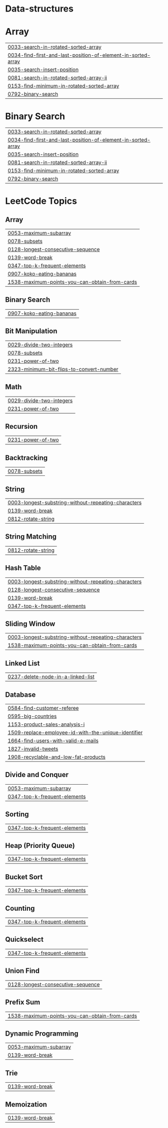 # Data-structures


# Array
|  |
| ------- |
| [0033-search-in-rotated-sorted-array](https://github.com/durgesh2411/Data-structures/tree/master/0033-search-in-rotated-sorted-array) |
| [0034-find-first-and-last-position-of-element-in-sorted-array](https://github.com/durgesh2411/Data-structures/tree/master/0034-find-first-and-last-position-of-element-in-sorted-array) |
| [0035-search-insert-position](https://github.com/durgesh2411/Data-structures/tree/master/0035-search-insert-position) |
| [0081-search-in-rotated-sorted-array-ii](https://github.com/durgesh2411/Data-structures/tree/master/0081-search-in-rotated-sorted-array-ii) |
| [0153-find-minimum-in-rotated-sorted-array](https://github.com/durgesh2411/Data-structures/tree/master/0153-find-minimum-in-rotated-sorted-array) |
| [0792-binary-search](https://github.com/durgesh2411/Data-structures/tree/master/0792-binary-search) |
# Binary Search
|  |
| ------- |
| [0033-search-in-rotated-sorted-array](https://github.com/durgesh2411/Data-structures/tree/master/0033-search-in-rotated-sorted-array) |
| [0034-find-first-and-last-position-of-element-in-sorted-array](https://github.com/durgesh2411/Data-structures/tree/master/0034-find-first-and-last-position-of-element-in-sorted-array) |
| [0035-search-insert-position](https://github.com/durgesh2411/Data-structures/tree/master/0035-search-insert-position) |
| [0081-search-in-rotated-sorted-array-ii](https://github.com/durgesh2411/Data-structures/tree/master/0081-search-in-rotated-sorted-array-ii) |
| [0153-find-minimum-in-rotated-sorted-array](https://github.com/durgesh2411/Data-structures/tree/master/0153-find-minimum-in-rotated-sorted-array) |
| [0792-binary-search](https://github.com/durgesh2411/Data-structures/tree/master/0792-binary-search) |
<!---LeetCode Topics Start-->
# LeetCode Topics
## Array
|  |
| ------- |
| [0053-maximum-subarray](https://github.com/durgesh2411/Data-structures/tree/master/0053-maximum-subarray) |
| [0078-subsets](https://github.com/durgesh2411/Data-structures/tree/master/0078-subsets) |
| [0128-longest-consecutive-sequence](https://github.com/durgesh2411/Data-structures/tree/master/0128-longest-consecutive-sequence) |
| [0139-word-break](https://github.com/durgesh2411/Data-structures/tree/master/0139-word-break) |
| [0347-top-k-frequent-elements](https://github.com/durgesh2411/Data-structures/tree/master/0347-top-k-frequent-elements) |
| [0907-koko-eating-bananas](https://github.com/durgesh2411/Data-structures/tree/master/0907-koko-eating-bananas) |
| [1538-maximum-points-you-can-obtain-from-cards](https://github.com/durgesh2411/Data-structures/tree/master/1538-maximum-points-you-can-obtain-from-cards) |
## Binary Search
|  |
| ------- |
| [0907-koko-eating-bananas](https://github.com/durgesh2411/Data-structures/tree/master/0907-koko-eating-bananas) |
## Bit Manipulation
|  |
| ------- |
| [0029-divide-two-integers](https://github.com/durgesh2411/Data-structures/tree/master/0029-divide-two-integers) |
| [0078-subsets](https://github.com/durgesh2411/Data-structures/tree/master/0078-subsets) |
| [0231-power-of-two](https://github.com/durgesh2411/Data-structures/tree/master/0231-power-of-two) |
| [2323-minimum-bit-flips-to-convert-number](https://github.com/durgesh2411/Data-structures/tree/master/2323-minimum-bit-flips-to-convert-number) |
## Math
|  |
| ------- |
| [0029-divide-two-integers](https://github.com/durgesh2411/Data-structures/tree/master/0029-divide-two-integers) |
| [0231-power-of-two](https://github.com/durgesh2411/Data-structures/tree/master/0231-power-of-two) |
## Recursion
|  |
| ------- |
| [0231-power-of-two](https://github.com/durgesh2411/Data-structures/tree/master/0231-power-of-two) |
## Backtracking
|  |
| ------- |
| [0078-subsets](https://github.com/durgesh2411/Data-structures/tree/master/0078-subsets) |
## String
|  |
| ------- |
| [0003-longest-substring-without-repeating-characters](https://github.com/durgesh2411/Data-structures/tree/master/0003-longest-substring-without-repeating-characters) |
| [0139-word-break](https://github.com/durgesh2411/Data-structures/tree/master/0139-word-break) |
| [0812-rotate-string](https://github.com/durgesh2411/Data-structures/tree/master/0812-rotate-string) |
## String Matching
|  |
| ------- |
| [0812-rotate-string](https://github.com/durgesh2411/Data-structures/tree/master/0812-rotate-string) |
## Hash Table
|  |
| ------- |
| [0003-longest-substring-without-repeating-characters](https://github.com/durgesh2411/Data-structures/tree/master/0003-longest-substring-without-repeating-characters) |
| [0128-longest-consecutive-sequence](https://github.com/durgesh2411/Data-structures/tree/master/0128-longest-consecutive-sequence) |
| [0139-word-break](https://github.com/durgesh2411/Data-structures/tree/master/0139-word-break) |
| [0347-top-k-frequent-elements](https://github.com/durgesh2411/Data-structures/tree/master/0347-top-k-frequent-elements) |
## Sliding Window
|  |
| ------- |
| [0003-longest-substring-without-repeating-characters](https://github.com/durgesh2411/Data-structures/tree/master/0003-longest-substring-without-repeating-characters) |
| [1538-maximum-points-you-can-obtain-from-cards](https://github.com/durgesh2411/Data-structures/tree/master/1538-maximum-points-you-can-obtain-from-cards) |
## Linked List
|  |
| ------- |
| [0237-delete-node-in-a-linked-list](https://github.com/durgesh2411/Data-structures/tree/master/0237-delete-node-in-a-linked-list) |
## Database
|  |
| ------- |
| [0584-find-customer-referee](https://github.com/durgesh2411/Data-structures/tree/master/0584-find-customer-referee) |
| [0595-big-countries](https://github.com/durgesh2411/Data-structures/tree/master/0595-big-countries) |
| [1153-product-sales-analysis-i](https://github.com/durgesh2411/Data-structures/tree/master/1153-product-sales-analysis-i) |
| [1509-replace-employee-id-with-the-unique-identifier](https://github.com/durgesh2411/Data-structures/tree/master/1509-replace-employee-id-with-the-unique-identifier) |
| [1664-find-users-with-valid-e-mails](https://github.com/durgesh2411/Data-structures/tree/master/1664-find-users-with-valid-e-mails) |
| [1827-invalid-tweets](https://github.com/durgesh2411/Data-structures/tree/master/1827-invalid-tweets) |
| [1908-recyclable-and-low-fat-products](https://github.com/durgesh2411/Data-structures/tree/master/1908-recyclable-and-low-fat-products) |
## Divide and Conquer
|  |
| ------- |
| [0053-maximum-subarray](https://github.com/durgesh2411/Data-structures/tree/master/0053-maximum-subarray) |
| [0347-top-k-frequent-elements](https://github.com/durgesh2411/Data-structures/tree/master/0347-top-k-frequent-elements) |
## Sorting
|  |
| ------- |
| [0347-top-k-frequent-elements](https://github.com/durgesh2411/Data-structures/tree/master/0347-top-k-frequent-elements) |
## Heap (Priority Queue)
|  |
| ------- |
| [0347-top-k-frequent-elements](https://github.com/durgesh2411/Data-structures/tree/master/0347-top-k-frequent-elements) |
## Bucket Sort
|  |
| ------- |
| [0347-top-k-frequent-elements](https://github.com/durgesh2411/Data-structures/tree/master/0347-top-k-frequent-elements) |
## Counting
|  |
| ------- |
| [0347-top-k-frequent-elements](https://github.com/durgesh2411/Data-structures/tree/master/0347-top-k-frequent-elements) |
## Quickselect
|  |
| ------- |
| [0347-top-k-frequent-elements](https://github.com/durgesh2411/Data-structures/tree/master/0347-top-k-frequent-elements) |
## Union Find
|  |
| ------- |
| [0128-longest-consecutive-sequence](https://github.com/durgesh2411/Data-structures/tree/master/0128-longest-consecutive-sequence) |
## Prefix Sum
|  |
| ------- |
| [1538-maximum-points-you-can-obtain-from-cards](https://github.com/durgesh2411/Data-structures/tree/master/1538-maximum-points-you-can-obtain-from-cards) |
## Dynamic Programming
|  |
| ------- |
| [0053-maximum-subarray](https://github.com/durgesh2411/Data-structures/tree/master/0053-maximum-subarray) |
| [0139-word-break](https://github.com/durgesh2411/Data-structures/tree/master/0139-word-break) |
## Trie
|  |
| ------- |
| [0139-word-break](https://github.com/durgesh2411/Data-structures/tree/master/0139-word-break) |
## Memoization
|  |
| ------- |
| [0139-word-break](https://github.com/durgesh2411/Data-structures/tree/master/0139-word-break) |
<!---LeetCode Topics End-->